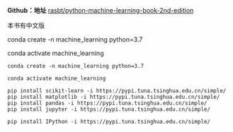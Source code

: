 **Github：地址** [rasbt/python-machine-learning-book-2nd-edition](https://github.com/rasbt/python-machine-learning-book-2nd-edition)



本书有中文版



conda create -n machine_learning python=3.7

conda activate machine_learning



```
conda create -n machine_learning python=3.7

conda activate machine_learning

pip install scikit-learn -i https://pypi.tuna.tsinghua.edu.cn/simple/
pip install matplotlib -i https://pypi.tuna.tsinghua.edu.cn/simple/
pip install pandas -i https://pypi.tuna.tsinghua.edu.cn/simple/
pip install jupyter -i https://pypi.tuna.tsinghua.edu.cn/simple/

pip install IPython -i https://pypi.tuna.tsinghua.edu.cn/simple/
```

